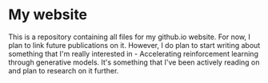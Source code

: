 # My website

This is a repository containing all files for my github.io website. For now, I plan to link future publications on it. However,
I do plan to start writing about something that I'm really interested in - Accelerating reinforcement learning through generative models.
It's something that I've been actively reading on and plan to research on it further.
